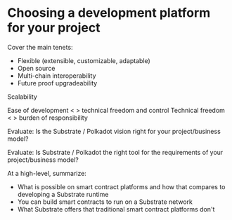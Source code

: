 # Choosing a development platform for your project

Cover the main tenets:

* Flexible (extensible, customizable, adaptable)
* Open source
* Multi-chain interoperability
* Future proof upgradeability

Scalability

Ease of development < > technical freedom and control
Technical freedom < > burden of responsibility

Evaluate: Is the Substrate / Polkadot vision right for your project/business model?

Evaluate: Is Substrate / Polkadot the right tool for the requirements of your project/business model?

At a high-level, summarize:

* What is possible on smart contract platforms and how that compares to developing a Substrate runtime
* You can build smart contracts to run on a Substrate network
* What Substrate offers that traditional smart contract platforms don't
